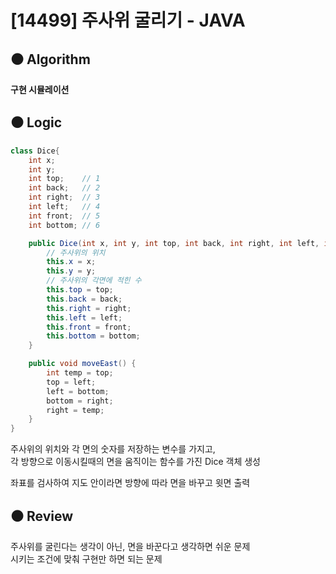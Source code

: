 # [14499] 주사위 굴리기 - JAVA

## :black_circle: Algorithm
**구현 시뮬레이션**

## :black_circle: Logic

```Java
class Dice{
    int x;
    int y;
    int top;    // 1
    int back;   // 2
    int right;  // 3
    int left;   // 4
    int front;  // 5
    int bottom; // 6

    public Dice(int x, int y, int top, int back, int right, int left, int front, int bottom){
        // 주사위의 위치
        this.x = x;
        this.y = y;
        // 주사위의 각면에 적힌 수
        this.top = top;
        this.back = back;
        this.right = right;
        this.left = left;
        this.front = front;
        this.bottom = bottom;
    }

    public void moveEast() {
        int temp = top;
        top = left;
        left = bottom;
        bottom = right;
        right = temp;
    }
}
```

주사위의 위치와 각 면의 숫자를 저장하는 변수를 가지고,  
각 방향으로 이동시킬때의 면을 움직이는 함수를 가진 Dice 객체 생성


좌표를 검사하여 지도 안이라면 방향에 따라 면을 바꾸고 윗면 출력

## :black_circle: Review
주사위를 굴린다는 생각이 아닌, 면을 바꾼다고 생각하면 쉬운 문제  
시키는 조건에 맞춰 구현만 하면 되는 문제